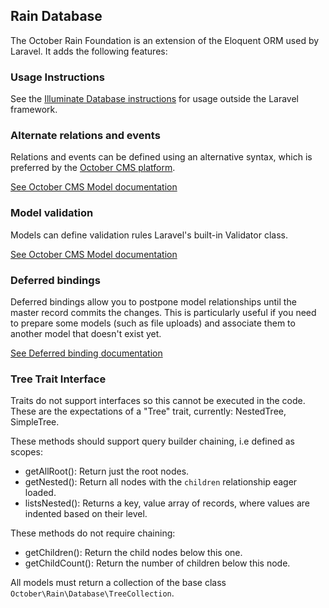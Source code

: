 ## Rain Database

The October Rain Foundation is an extension of the Eloquent ORM used by Laravel. It adds the following features:

### Usage Instructions

See the [Illuminate Database instructions](https://github.com/illuminate/database/blob/master/README.md) for usage outside the Laravel framework.

### Alternate relations and events

Relations and events can be defined using an alternative syntax, which is preferred by the [October CMS platform](http://octobercms.com).

[See October CMS Model documentation](https://octobercms.com/docs/database/model)

### Model validation

Models can define validation rules Laravel's built-in Validator class.

[See October CMS Model documentation](https://octobercms.com/docs/database/model)

### Deferred bindings

Deferred bindings allow you to postpone model relationships until the master record commits the changes. This is particularly useful if you need to prepare some models (such as file uploads) and associate them to another model that doesn't exist yet.

[See Deferred binding documentation](https://octobercms.com/docs/database/relations#deferred-binding)

### Tree Trait Interface

Traits do not support interfaces so this cannot be executed in the code. These are the expectations of a "Tree" trait, currently: NestedTree, SimpleTree.

These methods should support query builder chaining, i.e defined as scopes:

- getAllRoot(): Return just the root nodes.
- getNested(): Return all nodes with the `children` relationship eager loaded.
- listsNested(): Returns a key, value array of records, where values are indented based on their level.

These methods do not require chaining:

- getChildren(): Return the child nodes below this one.
- getChildCount(): Return the number of children below this node.

All models must return a collection of the base class `October\Rain\Database\TreeCollection`.
